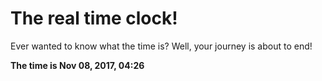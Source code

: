 # The real time clock!

Ever wanted to know what the time is? Well, your journey is about to end!

**The time is Nov 08, 2017, 04:26**
